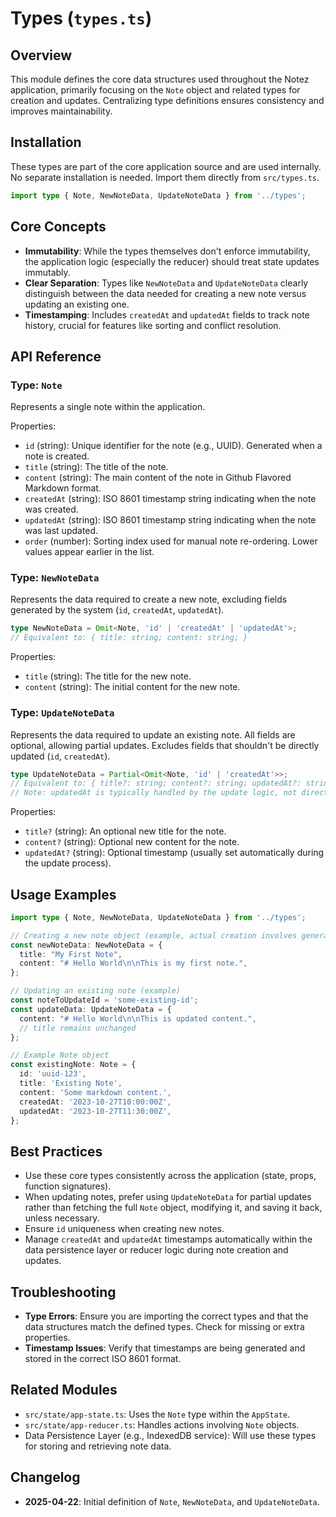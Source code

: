# Types (`types.ts`)

## Overview

This module defines the core data structures used throughout the Notez application, primarily focusing on the `Note` object and related types for creation and updates. Centralizing type definitions ensures consistency and improves maintainability.

## Installation

These types are part of the core application source and are used internally. No separate installation is needed. Import them directly from `src/types.ts`.

```typescript
import type { Note, NewNoteData, UpdateNoteData } from '../types';
```

## Core Concepts

-   **Immutability**: While the types themselves don't enforce immutability, the application logic (especially the reducer) should treat state updates immutably.
-   **Clear Separation**: Types like `NewNoteData` and `UpdateNoteData` clearly distinguish between the data needed for creating a new note versus updating an existing one.
-   **Timestamping**: Includes `createdAt` and `updatedAt` fields to track note history, crucial for features like sorting and conflict resolution.

## API Reference

### Type: `Note`

Represents a single note within the application.

Properties:

-   `id` (string): Unique identifier for the note (e.g., UUID). Generated when a note is created.
-   `title` (string): The title of the note.
-   `content` (string): The main content of the note in Github Flavored Markdown format.
-   `createdAt` (string): ISO 8601 timestamp string indicating when the note was created.
-   `updatedAt` (string): ISO 8601 timestamp string indicating when the note was last updated.
- `order` (number): Sorting index used for manual note re-ordering. Lower values appear earlier in the list.

### Type: `NewNoteData`

Represents the data required to create a new note, excluding fields generated by the system (`id`, `createdAt`, `updatedAt`).

```typescript
type NewNoteData = Omit<Note, 'id' | 'createdAt' | 'updatedAt'>;
// Equivalent to: { title: string; content: string; }
```

Properties:

-   `title` (string): The title for the new note.
-   `content` (string): The initial content for the new note.

### Type: `UpdateNoteData`

Represents the data required to update an existing note. All fields are optional, allowing partial updates. Excludes fields that shouldn't be directly updated (`id`, `createdAt`).

```typescript
type UpdateNoteData = Partial<Omit<Note, 'id' | 'createdAt'>>;
// Equivalent to: { title?: string; content?: string; updatedAt?: string }
// Note: updatedAt is typically handled by the update logic, not directly set by the user action payload.
```

Properties:

-   `title?` (string): An optional new title for the note.
-   `content?` (string): Optional new content for the note.
-   `updatedAt?` (string): Optional timestamp (usually set automatically during the update process).

## Usage Examples

```typescript
import type { Note, NewNoteData, UpdateNoteData } from '../types';

// Creating a new note object (example, actual creation involves generating id/timestamps)
const newNoteData: NewNoteData = {
  title: "My First Note",
  content: "# Hello World\n\nThis is my first note.",
};

// Updating an existing note (example)
const noteToUpdateId = 'some-existing-id';
const updateData: UpdateNoteData = {
  content: "# Hello World\n\nThis is updated content.",
  // title remains unchanged
};

// Example Note object
const existingNote: Note = {
  id: 'uuid-123',
  title: 'Existing Note',
  content: 'Some markdown content.',
  createdAt: '2023-10-27T10:00:00Z',
  updatedAt: '2023-10-27T11:30:00Z',
};
```

## Best Practices

-   Use these core types consistently across the application (state, props, function signatures).
-   When updating notes, prefer using `UpdateNoteData` for partial updates rather than fetching the full `Note` object, modifying it, and saving it back, unless necessary.
-   Ensure `id` uniqueness when creating new notes.
-   Manage `createdAt` and `updatedAt` timestamps automatically within the data persistence layer or reducer logic during note creation and updates.

## Troubleshooting

-   **Type Errors**: Ensure you are importing the correct types and that the data structures match the defined types. Check for missing or extra properties.
-   **Timestamp Issues**: Verify that timestamps are being generated and stored in the correct ISO 8601 format.

## Related Modules

-   `src/state/app-state.ts`: Uses the `Note` type within the `AppState`.
-   `src/state/app-reducer.ts`: Handles actions involving `Note` objects.
-   Data Persistence Layer (e.g., IndexedDB service): Will use these types for storing and retrieving note data.

## Changelog

-   **2025-04-22**: Initial definition of `Note`, `NewNoteData`, and `UpdateNoteData`.
